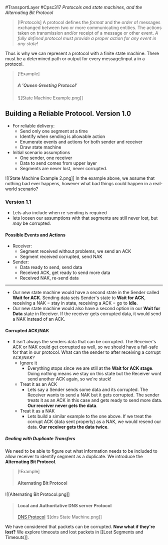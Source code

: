 #TransportLayer #Cpsc317 
*Protocols and state machines, and the Alternating Bit Protocol*

>[!Protocols]
>A protocol defines the *format* and the *order* of messages exchanged between two or more communicating entities. The actions taken on transmission and/or receipt of a message or other event. *A fully defined protocol must provide a proper action for any event in any state*!

Thus is why we can represent a protocol with a finite state machine. There must be a determined path or output for every message/input a in a protocol.
>[!Example]
>##### A 'Queen Greeting Protocol'
>![[State Machine Example.png]]

## Building a Reliable Protocol. Version 1.0
- For reliable delivery:
	- Send only one segment at a time
	- Identify when sending is allowable action
	- Enumerate events and actions for both sender and receiver
	- Draw state machine
- Initial scenario assumptions
	- One sender, one receiver
	- Data to send comes from upper layer
	- Segments are never lost, never corrupted.
	
![[State Machine Example 2.png]]
In the example above, we assume that nothing bad ever happens, however what bad things could happen in a real-world scenario?

### Version 1.1
- Lets also include when re-sending is required
- lets loosen our assumptions with that segments are still never lost, but *may* be corrupted.
#### Possible Events and Actions
- Receiver:
	- Segment received without problems, we send an ACK
	- Segment received corrupted, send NAK
- Sender:
	- Data ready to send, send data
	- Received ACK, get ready to send more data
	- Received NAK, re-send data
---
- Our new state machine would have a second state in the Sender called **Wait for ACK**. Sending data sets Sender's state to **Wait for ACK**, receiving a NAK = stay in state, receiving a ACK = go to **Idle**.
- Our new state machine would also have a second option in our **Wait for Data** state in Receiver. If the receiver gets corrupted data, it would send a NAK instead of an ACK.

#### Corrupted ACK/NAK
- It isn't always the senders data that can be corrupted. The Receiver's ACK or NAK could get corrupted as well, so we should have a fail-safe for that in our protocol. What can the sender to after receiving a corrupt ACK/NAK?
	- Ignore it
		- Everything stops since we are still at the **Wait for ACK stage**. Doing nothing means we stay on this state but the Receiver wont send another ACK again, so we're stuck!
	- Treat it as an ACK
		- Lets say a Sender sends some data and its corrupted. The Receiver wants to send a NAK but it gets corrupted. The sender treats it as an ACK in this case and gets ready to send more data. **Our receiver never gets the data**.
	- Treat it as a NAK
		- Lets build a similar example to the one above. If we treat the corrupt ACK (data sent properly) as a NAK, we would resend our data. **Our receiver gets the data twice**.
##### Dealing with Duplicate Transfers
We need to be able to figure out what information needs to be included to allow receiver to identify segment as a duplicate. We introduce the **Alternating Bit Protocol**.

>[!Example]
>#### Alternating Bit Protocol
>
![[Alternating Bit Protocol.png]]
>  #### Local and Authoritative DNS server Protocol
>  [DNS Protocol](The%20DNS%20Protocol.md)
>![[dns State Machine.png]]

 We have considered that packets can be corrupted. **Now what if they're lost?** We explore timeouts and lost packets in [[Lost Segments and Timeouts]].